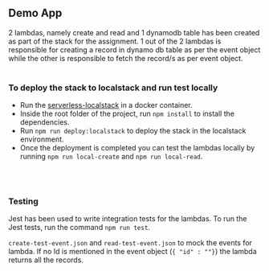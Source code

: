 ## Demo App
2 lambdas, namely create and read and 1 dynamodb table has been created as part of the stack for the assignment. 1 out of the 2 lambdas is responsible for creating a record in dynamo db table as per the event object while the other is responsible to fetch the record/s as per event object. <br><br>

### To deploy the stack to localstack and run test locally

- Run the [serverless-localstack](https://github.com/localstack/serverless-localstack) in a docker container.
- Inside the root folder of the project, run ```npm install``` to install the dependencies.
- Run ```npm run deploy:localstack``` to deploy the stack in the localstack environment.
- Once the deployment is completed you can test the lambdas locally by running ```npm run local-create``` and ```npm run local-read```.

<br><br>

### Testing
Jest has been used to write integration tests for the lambdas. To run the Jest tests, run the command ```npm run test```. <br>

```create-test-event.json``` and ```read-test-event.json``` to mock the events for lambda. If no Id is mentioned in the event object (``{ "id" : ""}``) the lambda returns all the records.

